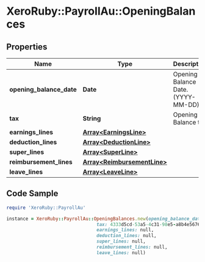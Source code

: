 # XeroRuby::PayrollAu::OpeningBalances

## Properties

Name | Type | Description | Notes
------------ | ------------- | ------------- | -------------
**opening_balance_date** | **Date** | Opening Balance Date. (YYYY-MM-DD) | [optional] 
**tax** | **String** | Opening Balance tax | [optional] 
**earnings_lines** | [**Array&lt;EarningsLine&gt;**](EarningsLine.md) |  | [optional] 
**deduction_lines** | [**Array&lt;DeductionLine&gt;**](DeductionLine.md) |  | [optional] 
**super_lines** | [**Array&lt;SuperLine&gt;**](SuperLine.md) |  | [optional] 
**reimbursement_lines** | [**Array&lt;ReimbursementLine&gt;**](ReimbursementLine.md) |  | [optional] 
**leave_lines** | [**Array&lt;LeaveLine&gt;**](LeaveLine.md) |  | [optional] 

## Code Sample

```ruby
require 'XeroRuby::PayrollAu'

instance = XeroRuby::PayrollAu::OpeningBalances.new(opening_balance_date: /Date(322560000000+0000)/,
                                 tax: 4333d5cd-53a5-4c31-98e5-a8b4e5676b0b,
                                 earnings_lines: null,
                                 deduction_lines: null,
                                 super_lines: null,
                                 reimbursement_lines: null,
                                 leave_lines: null)
```


